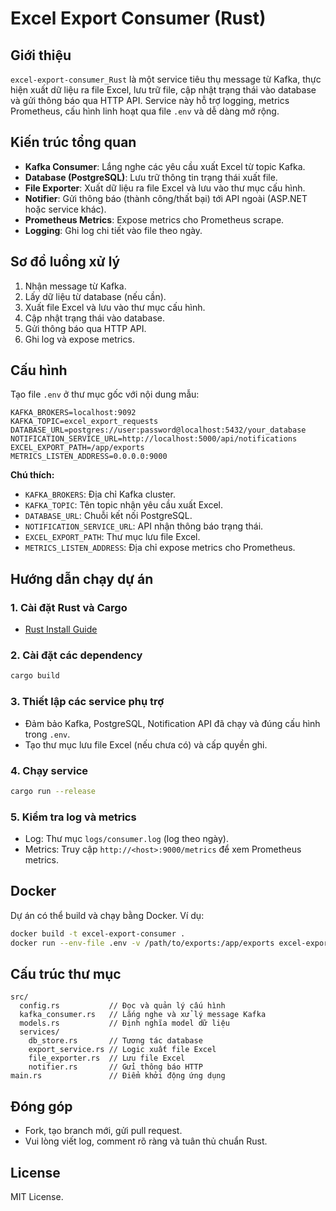 # Excel Export Consumer (Rust)

## Giới thiệu

`excel-export-consumer_Rust` là một service tiêu thụ message từ Kafka, thực hiện xuất dữ liệu ra file Excel, lưu trữ file, cập nhật trạng thái vào database và gửi thông báo qua HTTP API. Service này hỗ trợ logging, metrics Prometheus, cấu hình linh hoạt qua file `.env` và dễ dàng mở rộng.

## Kiến trúc tổng quan

- **Kafka Consumer**: Lắng nghe các yêu cầu xuất Excel từ topic Kafka.
- **Database (PostgreSQL)**: Lưu trữ thông tin trạng thái xuất file.
- **File Exporter**: Xuất dữ liệu ra file Excel và lưu vào thư mục cấu hình.
- **Notifier**: Gửi thông báo (thành công/thất bại) tới API ngoài (ASP.NET hoặc service khác).
- **Prometheus Metrics**: Expose metrics cho Prometheus scrape.
- **Logging**: Ghi log chi tiết vào file theo ngày.

## Sơ đồ luồng xử lý

1. Nhận message từ Kafka.
2. Lấy dữ liệu từ database (nếu cần).
3. Xuất file Excel và lưu vào thư mục cấu hình.
4. Cập nhật trạng thái vào database.
5. Gửi thông báo qua HTTP API.
6. Ghi log và expose metrics.

## Cấu hình

Tạo file `.env` ở thư mục gốc với nội dung mẫu:

```env
KAFKA_BROKERS=localhost:9092
KAFKA_TOPIC=excel_export_requests
DATABASE_URL=postgres://user:password@localhost:5432/your_database
NOTIFICATION_SERVICE_URL=http://localhost:5000/api/notifications
EXCEL_EXPORT_PATH=/app/exports
METRICS_LISTEN_ADDRESS=0.0.0.0:9000
```

**Chú thích:**
- `KAFKA_BROKERS`: Địa chỉ Kafka cluster.
- `KAFKA_TOPIC`: Tên topic nhận yêu cầu xuất Excel.
- `DATABASE_URL`: Chuỗi kết nối PostgreSQL.
- `NOTIFICATION_SERVICE_URL`: API nhận thông báo trạng thái.
- `EXCEL_EXPORT_PATH`: Thư mục lưu file Excel.
- `METRICS_LISTEN_ADDRESS`: Địa chỉ expose metrics cho Prometheus.

## Hướng dẫn chạy dự án

### 1. Cài đặt Rust và Cargo

- [Rust Install Guide](https://www.rust-lang.org/tools/install)

### 2. Cài đặt các dependency

```bash
cargo build
```

### 3. Thiết lập các service phụ trợ

- Đảm bảo Kafka, PostgreSQL, Notification API đã chạy và đúng cấu hình trong `.env`.
- Tạo thư mục lưu file Excel (nếu chưa có) và cấp quyền ghi.

### 4. Chạy service

```bash
cargo run --release
```

### 5. Kiểm tra log và metrics

- Log: Thư mục `logs/consumer.log` (log theo ngày).
- Metrics: Truy cập `http://<host>:9000/metrics` để xem Prometheus metrics.

## Docker

Dự án có thể build và chạy bằng Docker. Ví dụ:

```bash
docker build -t excel-export-consumer .
docker run --env-file .env -v /path/to/exports:/app/exports excel-export-consumer
```

## Cấu trúc thư mục

```
src/
  config.rs           // Đọc và quản lý cấu hình
  kafka_consumer.rs   // Lắng nghe và xử lý message Kafka
  models.rs           // Định nghĩa model dữ liệu
  services/
    db_store.rs       // Tương tác database
    export_service.rs // Logic xuất file Excel
    file_exporter.rs  // Lưu file Excel
    notifier.rs       // Gửi thông báo HTTP
main.rs               // Điểm khởi động ứng dụng
```

## Đóng góp

- Fork, tạo branch mới, gửi pull request.
- Vui lòng viết log, comment rõ ràng và tuân thủ chuẩn Rust.

## License

MIT License.
